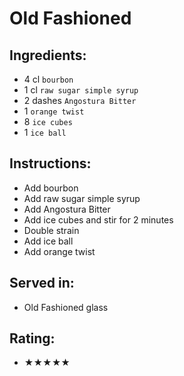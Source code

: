 # Old Fashioned

## Ingredients:
- 4 cl `bourbon`
- 1 cl `raw sugar simple syrup`
- 2 dashes `Angostura Bitter`
- 1 `orange twist`
- 8 `ice cubes`
- 1 `ice ball`

## Instructions:
- Add bourbon
- Add raw sugar simple syrup
- Add Angostura Bitter
- Add ice cubes and stir for 2 minutes
- Double strain
- Add ice ball
- Add orange twist

## Served in:
- Old Fashioned glass

## Rating:
- ★★★★★
